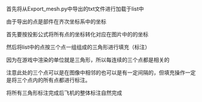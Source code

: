 首先将从Export_mesh.py中导出的txt文件进行加载于list中

由于导出的点是部件在齐次坐标系中的坐标

首先要按投影公式将所有点的坐标转化对应在图片中的的坐标

然后将list中的点按三个点一组组成的三角形进行填充（标注）

因为在游戏中渲染的单位就是三角形，所以每连续的三个点都是相关的

注意此处的三个点可以是在图像中相邻的也可以是有一定间隔的，但填充操作一定是将三个点内的所有点都进行标注。

将所有三角形标注完成后飞机的整体标注自然完成
